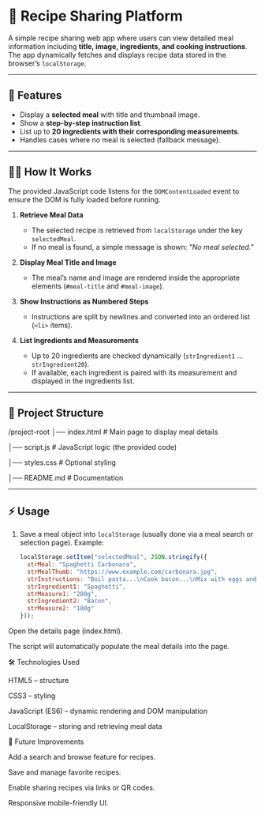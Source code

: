 # 🍴 Recipe Sharing Platform

A simple recipe sharing web app where users can view detailed meal information including **title, image, ingredients, and cooking instructions**. The app dynamically fetches and displays recipe data stored in the browser’s `localStorage`.

---

## 🚀 Features
- Display a **selected meal** with title and thumbnail image.  
- Show a **step-by-step instruction list**.  
- List up to **20 ingredients with their corresponding measurements**.  
- Handles cases where no meal is selected (fallback message).  

---

## 🧑‍💻 How It Works
The provided JavaScript code listens for the `DOMContentLoaded` event to ensure the DOM is fully loaded before running.  

1. **Retrieve Meal Data**  
   - The selected recipe is retrieved from `localStorage` under the key `selectedMeal`.  
   - If no meal is found, a simple message is shown: *"No meal selected."*

2. **Display Meal Title and Image**  
   - The meal’s name and image are rendered inside the appropriate elements (`#meal-title` and `#meal-image`).

3. **Show Instructions as Numbered Steps**  
   - Instructions are split by newlines and converted into an ordered list (`<li>` items).

4. **List Ingredients and Measurements**  
   - Up to 20 ingredients are checked dynamically (`strIngredient1` ... `strIngredient20`).  
   - If available, each ingredient is paired with its measurement and displayed in the ingredients list.  

---

## 📂 Project Structure


/project-root
│── index.html # Main page to display meal details

│── script.js # JavaScript logic (the provided code)

│── styles.css # Optional styling

│── README.md # Documentation


---

## ⚡ Usage
1. Save a meal object into `localStorage` (usually done via a meal search or selection page). Example:
   ```js
   localStorage.setItem("selectedMeal", JSON.stringify({
     strMeal: "Spaghetti Carbonara",
     strMealThumb: "https://www.example.com/carbonara.jpg",
     strInstructions: "Boil pasta...\nCook bacon...\nMix with eggs and cheese...",
     strIngredient1: "Spaghetti",
     strMeasure1: "200g",
     strIngredient2: "Bacon",
     strMeasure2: "100g"
   }));


Open the details page (index.html).

The script will automatically populate the meal details into the page.

🛠️ Technologies Used

HTML5 – structure

CSS3 – styling

JavaScript (ES6) – dynamic rendering and DOM manipulation

LocalStorage – storing and retrieving meal data

🌟 Future Improvements

Add a search and browse feature for recipes.

Save and manage favorite recipes.

Enable sharing recipes via links or QR codes.

Responsive mobile-friendly UI.
